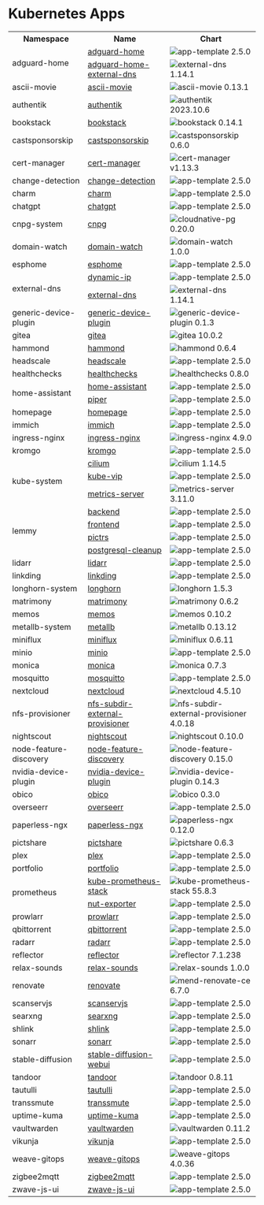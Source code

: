 # Kubernetes Apps

<!-- Begin apps table -->
<table>
    <tr>
        <th>Namespace</th>
        <th>Name</th>
        <th>Chart</th>
    </tr>
    <tr>
        <td rowspan="2">adguard-home</td>
        <td><a href="../../kubernetes/apps/adguard-home/app/helmrelease.yaml">adguard-home</a></td>
        <td><img src="https://img.shields.io/badge/app--template-2.5.0-blue?style=flat-square" alt="app-template 2.5.0"></td>
    </tr>
    <tr>
        <td><a href="../../kubernetes/apps/adguard-home/external-dns/helmrelease.yaml">adguard-home-external-dns</a></td>
        <td><img src="https://img.shields.io/badge/external--dns-1.14.1-blue?style=flat-square" alt="external-dns 1.14.1"></td>
    </tr>
    <tr>
        <td>ascii-movie</td>
        <td><a href="../../kubernetes/apps/ascii-movie/app/helmrelease.yaml">ascii-movie</a></td>
        <td><img src="https://img.shields.io/badge/ascii--movie-0.13.1-blue?style=flat-square" alt="ascii-movie 0.13.1"></td>
    </tr>
    <tr>
        <td>authentik</td>
        <td><a href="../../kubernetes/apps/authentik/app/helmrelease.yaml">authentik</a></td>
        <td><img src="https://img.shields.io/badge/authentik-2023.10.6-blue?style=flat-square" alt="authentik 2023.10.6"></td>
    </tr>
    <tr>
        <td>bookstack</td>
        <td><a href="../../kubernetes/apps/bookstack/app/helmrelease.yaml">bookstack</a></td>
        <td><img src="https://img.shields.io/badge/bookstack-0.14.1-blue?style=flat-square" alt="bookstack 0.14.1"></td>
    </tr>
    <tr>
        <td>castsponsorskip</td>
        <td><a href="../../kubernetes/apps/castsponsorskip/app/helmrelease.yaml">castsponsorskip</a></td>
        <td><img src="https://img.shields.io/badge/castsponsorskip-0.6.0-blue?style=flat-square" alt="castsponsorskip 0.6.0"></td>
    </tr>
    <tr>
        <td>cert-manager</td>
        <td><a href="../../kubernetes/apps/cert-manager/app/helmrelease.yaml">cert-manager</a></td>
        <td><img src="https://img.shields.io/badge/cert--manager-v1.13.3-blue?style=flat-square" alt="cert-manager v1.13.3"></td>
    </tr>
    <tr>
        <td>change-detection</td>
        <td><a href="../../kubernetes/apps/change-detection/app/helmrelease.yaml">change-detection</a></td>
        <td><img src="https://img.shields.io/badge/app--template-2.5.0-blue?style=flat-square" alt="app-template 2.5.0"></td>
    </tr>
    <tr>
        <td>charm</td>
        <td><a href="../../kubernetes/apps/charm/app/helmrelease.yaml">charm</a></td>
        <td><img src="https://img.shields.io/badge/app--template-2.5.0-blue?style=flat-square" alt="app-template 2.5.0"></td>
    </tr>
    <tr>
        <td>chatgpt</td>
        <td><a href="../../kubernetes/apps/chatgpt/app/helmrelease.yaml">chatgpt</a></td>
        <td><img src="https://img.shields.io/badge/app--template-2.5.0-blue?style=flat-square" alt="app-template 2.5.0"></td>
    </tr>
    <tr>
        <td>cnpg-system</td>
        <td><a href="../../kubernetes/apps/cnpg/app/helmrelease.yaml">cnpg</a></td>
        <td><img src="https://img.shields.io/badge/cloudnative--pg-0.20.0-blue?style=flat-square" alt="cloudnative-pg 0.20.0"></td>
    </tr>
    <tr>
        <td>domain-watch</td>
        <td><a href="../../kubernetes/apps/domain-watch/app/helmrelease.yaml">domain-watch</a></td>
        <td><img src="https://img.shields.io/badge/domain--watch-1.0.0-blue?style=flat-square" alt="domain-watch 1.0.0"></td>
    </tr>
    <tr>
        <td>esphome</td>
        <td><a href="../../kubernetes/apps/esphome/app/helmrelease.yaml">esphome</a></td>
        <td><img src="https://img.shields.io/badge/app--template-2.5.0-blue?style=flat-square" alt="app-template 2.5.0"></td>
    </tr>
    <tr>
        <td rowspan="2">external-dns</td>
        <td><a href="../../kubernetes/apps/external-dns/dynamic-ip/helmrelease.yaml">dynamic-ip</a></td>
        <td><img src="https://img.shields.io/badge/app--template-2.5.0-blue?style=flat-square" alt="app-template 2.5.0"></td>
    </tr>
    <tr>
        <td><a href="../../kubernetes/apps/external-dns/app/helmrelease.yaml">external-dns</a></td>
        <td><img src="https://img.shields.io/badge/external--dns-1.14.1-blue?style=flat-square" alt="external-dns 1.14.1"></td>
    </tr>
    <tr>
        <td>generic-device-plugin</td>
        <td><a href="../../kubernetes/apps/generic-device-plugin/app/helmrelease.yaml">generic-device-plugin</a></td>
        <td><img src="https://img.shields.io/badge/generic--device--plugin-0.1.3-blue?style=flat-square" alt="generic-device-plugin 0.1.3"></td>
    </tr>
    <tr>
        <td>gitea</td>
        <td><a href="../../kubernetes/apps/gitea/app/helmrelease.yaml">gitea</a></td>
        <td><img src="https://img.shields.io/badge/gitea-10.0.2-blue?style=flat-square" alt="gitea 10.0.2"></td>
    </tr>
    <tr>
        <td>hammond</td>
        <td><a href="../../kubernetes/apps/hammond/app/helmrelease.yaml">hammond</a></td>
        <td><img src="https://img.shields.io/badge/hammond-0.6.4-blue?style=flat-square" alt="hammond 0.6.4"></td>
    </tr>
    <tr>
        <td>headscale</td>
        <td><a href="../../kubernetes/apps/headscale/app/helmrelease.yaml">headscale</a></td>
        <td><img src="https://img.shields.io/badge/app--template-2.5.0-blue?style=flat-square" alt="app-template 2.5.0"></td>
    </tr>
    <tr>
        <td>healthchecks</td>
        <td><a href="../../kubernetes/apps/healthchecks/app/helmrelease.yaml">healthchecks</a></td>
        <td><img src="https://img.shields.io/badge/healthchecks-0.8.0-blue?style=flat-square" alt="healthchecks 0.8.0"></td>
    </tr>
    <tr>
        <td rowspan="2">home-assistant</td>
        <td><a href="../../kubernetes/apps/home-assistant/app/helmrelease.yaml">home-assistant</a></td>
        <td><img src="https://img.shields.io/badge/app--template-2.5.0-blue?style=flat-square" alt="app-template 2.5.0"></td>
    </tr>
    <tr>
        <td><a href="../../kubernetes/apps/home-assistant/piper/helmrelease.yaml">piper</a></td>
        <td><img src="https://img.shields.io/badge/app--template-2.5.0-blue?style=flat-square" alt="app-template 2.5.0"></td>
    </tr>
    <tr>
        <td>homepage</td>
        <td><a href="../../kubernetes/apps/homepage/app/helmrelease.yaml">homepage</a></td>
        <td><img src="https://img.shields.io/badge/app--template-2.5.0-blue?style=flat-square" alt="app-template 2.5.0"></td>
    </tr>
    <tr>
        <td>immich</td>
        <td><a href="../../kubernetes/apps/immich/app/helmrelease.yaml">immich</a></td>
        <td><img src="https://img.shields.io/badge/app--template-2.5.0-blue?style=flat-square" alt="app-template 2.5.0"></td>
    </tr>
    <tr>
        <td>ingress-nginx</td>
        <td><a href="../../kubernetes/apps/ingress-nginx/app/helmrelease.yaml">ingress-nginx</a></td>
        <td><img src="https://img.shields.io/badge/ingress--nginx-4.9.0-blue?style=flat-square" alt="ingress-nginx 4.9.0"></td>
    </tr>
    <tr>
        <td>kromgo</td>
        <td><a href="../../kubernetes/apps/prometheus/kromgo/helmrelease.yaml">kromgo</a></td>
        <td><img src="https://img.shields.io/badge/app--template-2.5.0-blue?style=flat-square" alt="app-template 2.5.0"></td>
    </tr>
    <tr>
        <td rowspan="3">kube-system</td>
        <td><a href="../../kubernetes/apps/cilium/app/helmrelease.yaml">cilium</a></td>
        <td><img src="https://img.shields.io/badge/cilium-1.14.5-blue?style=flat-square" alt="cilium 1.14.5"></td>
    </tr>
    <tr>
        <td><a href="../../kubernetes/apps/kube-vip/app/helmrelease.yaml">kube-vip</a></td>
        <td><img src="https://img.shields.io/badge/app--template-2.5.0-blue?style=flat-square" alt="app-template 2.5.0"></td>
    </tr>
    <tr>
        <td><a href="../../kubernetes/apps/metrics-server/app/helmrelease.yaml">metrics-server</a></td>
        <td><img src="https://img.shields.io/badge/metrics--server-3.11.0-blue?style=flat-square" alt="metrics-server 3.11.0"></td>
    </tr>
    <tr>
        <td rowspan="4">lemmy</td>
        <td><a href="../../kubernetes/apps/lemmy/app/backend.yaml">backend</a></td>
        <td><img src="https://img.shields.io/badge/app--template-2.5.0-blue?style=flat-square" alt="app-template 2.5.0"></td>
    </tr>
    <tr>
        <td><a href="../../kubernetes/apps/lemmy/app/frontend.yaml">frontend</a></td>
        <td><img src="https://img.shields.io/badge/app--template-2.5.0-blue?style=flat-square" alt="app-template 2.5.0"></td>
    </tr>
    <tr>
        <td><a href="../../kubernetes/apps/lemmy/app/pictrs.yaml">pictrs</a></td>
        <td><img src="https://img.shields.io/badge/app--template-2.5.0-blue?style=flat-square" alt="app-template 2.5.0"></td>
    </tr>
    <tr>
        <td><a href="../../kubernetes/apps/lemmy/postgresql.yaml">postgresql-cleanup</a></td>
        <td><img src="https://img.shields.io/badge/app--template-2.5.0-blue?style=flat-square" alt="app-template 2.5.0"></td>
    </tr>
    <tr>
        <td>lidarr</td>
        <td><a href="../../kubernetes/apps/lidarr/app/helmrelease.yaml">lidarr</a></td>
        <td><img src="https://img.shields.io/badge/app--template-2.5.0-blue?style=flat-square" alt="app-template 2.5.0"></td>
    </tr>
    <tr>
        <td>linkding</td>
        <td><a href="../../kubernetes/apps/linkding/app/helmrelease.yaml">linkding</a></td>
        <td><img src="https://img.shields.io/badge/app--template-2.5.0-blue?style=flat-square" alt="app-template 2.5.0"></td>
    </tr>
    <tr>
        <td>longhorn-system</td>
        <td><a href="../../kubernetes/apps/longhorn/app/helmrelease.yaml">longhorn</a></td>
        <td><img src="https://img.shields.io/badge/longhorn-1.5.3-blue?style=flat-square" alt="longhorn 1.5.3"></td>
    </tr>
    <tr>
        <td>matrimony</td>
        <td><a href="../../kubernetes/apps/matrimony/app/helmrelease.yaml">matrimony</a></td>
        <td><img src="https://img.shields.io/badge/matrimony-0.6.2-blue?style=flat-square" alt="matrimony 0.6.2"></td>
    </tr>
    <tr>
        <td>memos</td>
        <td><a href="../../kubernetes/apps/memos/app/helmrelease.yaml">memos</a></td>
        <td><img src="https://img.shields.io/badge/memos-0.10.2-blue?style=flat-square" alt="memos 0.10.2"></td>
    </tr>
    <tr>
        <td>metallb-system</td>
        <td><a href="../../kubernetes/apps/metallb/app/helmrelease.yaml">metallb</a></td>
        <td><img src="https://img.shields.io/badge/metallb-0.13.12-blue?style=flat-square" alt="metallb 0.13.12"></td>
    </tr>
    <tr>
        <td>miniflux</td>
        <td><a href="../../kubernetes/apps/miniflux/app/helmrelease.yaml">miniflux</a></td>
        <td><img src="https://img.shields.io/badge/miniflux-0.6.11-blue?style=flat-square" alt="miniflux 0.6.11"></td>
    </tr>
    <tr>
        <td>minio</td>
        <td><a href="../../kubernetes/apps/minio/app/helmrelease.yaml">minio</a></td>
        <td><img src="https://img.shields.io/badge/app--template-2.5.0-blue?style=flat-square" alt="app-template 2.5.0"></td>
    </tr>
    <tr>
        <td>monica</td>
        <td><a href="../../kubernetes/apps/monica/app/helmrelease.yaml">monica</a></td>
        <td><img src="https://img.shields.io/badge/monica-0.7.3-blue?style=flat-square" alt="monica 0.7.3"></td>
    </tr>
    <tr>
        <td>mosquitto</td>
        <td><a href="../../kubernetes/apps/mosquitto/app/helmrelease.yaml">mosquitto</a></td>
        <td><img src="https://img.shields.io/badge/app--template-2.5.0-blue?style=flat-square" alt="app-template 2.5.0"></td>
    </tr>
    <tr>
        <td>nextcloud</td>
        <td><a href="../../kubernetes/apps/nextcloud/app/helmrelease.yaml">nextcloud</a></td>
        <td><img src="https://img.shields.io/badge/nextcloud-4.5.10-blue?style=flat-square" alt="nextcloud 4.5.10"></td>
    </tr>
    <tr>
        <td>nfs-provisioner</td>
        <td><a href="../../kubernetes/apps/nfs-subdir-external-provisioner/app/helmrelease.yaml">nfs-subdir-external-provisioner</a></td>
        <td><img src="https://img.shields.io/badge/nfs--subdir--external--provisioner-4.0.18-blue?style=flat-square" alt="nfs-subdir-external-provisioner 4.0.18"></td>
    </tr>
    <tr>
        <td>nightscout</td>
        <td><a href="../../kubernetes/apps/nightscout/app/helmrelease.yaml">nightscout</a></td>
        <td><img src="https://img.shields.io/badge/nightscout-0.10.0-blue?style=flat-square" alt="nightscout 0.10.0"></td>
    </tr>
    <tr>
        <td>node-feature-discovery</td>
        <td><a href="../../kubernetes/apps/node-feature-discovery/app/helmrelease.yaml">node-feature-discovery</a></td>
        <td><img src="https://img.shields.io/badge/node--feature--discovery-0.15.0-blue?style=flat-square" alt="node-feature-discovery 0.15.0"></td>
    </tr>
    <tr>
        <td>nvidia-device-plugin</td>
        <td><a href="../../kubernetes/apps/nvidia-device-plugin/app/helmrelease.yaml">nvidia-device-plugin</a></td>
        <td><img src="https://img.shields.io/badge/nvidia--device--plugin-0.14.3-blue?style=flat-square" alt="nvidia-device-plugin 0.14.3"></td>
    </tr>
    <tr>
        <td>obico</td>
        <td><a href="../../kubernetes/apps/obico/app/helmrelease.yaml">obico</a></td>
        <td><img src="https://img.shields.io/badge/obico-0.3.0-blue?style=flat-square" alt="obico 0.3.0"></td>
    </tr>
    <tr>
        <td>overseerr</td>
        <td><a href="../../kubernetes/apps/overseerr/app/helmrelease.yaml">overseerr</a></td>
        <td><img src="https://img.shields.io/badge/app--template-2.5.0-blue?style=flat-square" alt="app-template 2.5.0"></td>
    </tr>
    <tr>
        <td>paperless-ngx</td>
        <td><a href="../../kubernetes/apps/paperless-ngx/app/helmrelease.yaml">paperless-ngx</a></td>
        <td><img src="https://img.shields.io/badge/paperless--ngx-0.12.0-blue?style=flat-square" alt="paperless-ngx 0.12.0"></td>
    </tr>
    <tr>
        <td>pictshare</td>
        <td><a href="../../kubernetes/apps/pictshare/app/helmrelease.yaml">pictshare</a></td>
        <td><img src="https://img.shields.io/badge/pictshare-0.6.3-blue?style=flat-square" alt="pictshare 0.6.3"></td>
    </tr>
    <tr>
        <td>plex</td>
        <td><a href="../../kubernetes/apps/plex/app/helmrelease.yaml">plex</a></td>
        <td><img src="https://img.shields.io/badge/app--template-2.5.0-blue?style=flat-square" alt="app-template 2.5.0"></td>
    </tr>
    <tr>
        <td>portfolio</td>
        <td><a href="../../kubernetes/apps/portfolio/app/helmrelease.yaml">portfolio</a></td>
        <td><img src="https://img.shields.io/badge/app--template-2.5.0-blue?style=flat-square" alt="app-template 2.5.0"></td>
    </tr>
    <tr>
        <td rowspan="2">prometheus</td>
        <td><a href="../../kubernetes/apps/prometheus/app/helmrelease.yaml">kube-prometheus-stack</a></td>
        <td><img src="https://img.shields.io/badge/kube--prometheus--stack-55.8.3-blue?style=flat-square" alt="kube-prometheus-stack 55.8.3"></td>
    </tr>
    <tr>
        <td><a href="../../kubernetes/apps/prometheus/app/nut-exporter.yaml">nut-exporter</a></td>
        <td><img src="https://img.shields.io/badge/app--template-2.5.0-blue?style=flat-square" alt="app-template 2.5.0"></td>
    </tr>
    <tr>
        <td>prowlarr</td>
        <td><a href="../../kubernetes/apps/prowlarr/app/helmrelease.yaml">prowlarr</a></td>
        <td><img src="https://img.shields.io/badge/app--template-2.5.0-blue?style=flat-square" alt="app-template 2.5.0"></td>
    </tr>
    <tr>
        <td>qbittorrent</td>
        <td><a href="../../kubernetes/apps/qbittorrent/app/helmrelease.yaml">qbittorrent</a></td>
        <td><img src="https://img.shields.io/badge/app--template-2.5.0-blue?style=flat-square" alt="app-template 2.5.0"></td>
    </tr>
    <tr>
        <td>radarr</td>
        <td><a href="../../kubernetes/apps/radarr/app/helmrelease.yaml">radarr</a></td>
        <td><img src="https://img.shields.io/badge/app--template-2.5.0-blue?style=flat-square" alt="app-template 2.5.0"></td>
    </tr>
    <tr>
        <td>reflector</td>
        <td><a href="../../kubernetes/apps/reflector/app/helmrelease.yaml">reflector</a></td>
        <td><img src="https://img.shields.io/badge/reflector-7.1.238-blue?style=flat-square" alt="reflector 7.1.238"></td>
    </tr>
    <tr>
        <td>relax-sounds</td>
        <td><a href="../../kubernetes/apps/relax-sounds/app/helmrelease.yaml">relax-sounds</a></td>
        <td><img src="https://img.shields.io/badge/relax--sounds-1.0.0-blue?style=flat-square" alt="relax-sounds 1.0.0"></td>
    </tr>
    <tr>
        <td>renovate</td>
        <td><a href="../../kubernetes/apps/renovate/app/helmrelease.yaml">renovate</a></td>
        <td><img src="https://img.shields.io/badge/mend--renovate--ce-6.7.0-blue?style=flat-square" alt="mend-renovate-ce 6.7.0"></td>
    </tr>
    <tr>
        <td>scanservjs</td>
        <td><a href="../../kubernetes/apps/scanservjs/app/helmrelease.yaml">scanservjs</a></td>
        <td><img src="https://img.shields.io/badge/app--template-2.5.0-blue?style=flat-square" alt="app-template 2.5.0"></td>
    </tr>
    <tr>
        <td>searxng</td>
        <td><a href="../../kubernetes/apps/searxng/app/helmrelease.yaml">searxng</a></td>
        <td><img src="https://img.shields.io/badge/app--template-2.5.0-blue?style=flat-square" alt="app-template 2.5.0"></td>
    </tr>
    <tr>
        <td>shlink</td>
        <td><a href="../../kubernetes/apps/shlink/app/helmrelease.yaml">shlink</a></td>
        <td><img src="https://img.shields.io/badge/app--template-2.5.0-blue?style=flat-square" alt="app-template 2.5.0"></td>
    </tr>
    <tr>
        <td>sonarr</td>
        <td><a href="../../kubernetes/apps/sonarr/app/helmrelease.yaml">sonarr</a></td>
        <td><img src="https://img.shields.io/badge/app--template-2.5.0-blue?style=flat-square" alt="app-template 2.5.0"></td>
    </tr>
    <tr>
        <td>stable-diffusion</td>
        <td><a href="../../kubernetes/apps/stable-diffusion/app/helmrelease.yaml">stable-diffusion-webui</a></td>
        <td><img src="https://img.shields.io/badge/app--template-2.5.0-blue?style=flat-square" alt="app-template 2.5.0"></td>
    </tr>
    <tr>
        <td>tandoor</td>
        <td><a href="../../kubernetes/apps/tandoor/app/helmrelease.yaml">tandoor</a></td>
        <td><img src="https://img.shields.io/badge/tandoor-0.8.11-blue?style=flat-square" alt="tandoor 0.8.11"></td>
    </tr>
    <tr>
        <td>tautulli</td>
        <td><a href="../../kubernetes/apps/tautulli/app/helmrelease.yaml">tautulli</a></td>
        <td><img src="https://img.shields.io/badge/app--template-2.5.0-blue?style=flat-square" alt="app-template 2.5.0"></td>
    </tr>
    <tr>
        <td>transsmute</td>
        <td><a href="../../kubernetes/apps/transsmute/app/helmrelease.yaml">transsmute</a></td>
        <td><img src="https://img.shields.io/badge/app--template-2.5.0-blue?style=flat-square" alt="app-template 2.5.0"></td>
    </tr>
    <tr>
        <td>uptime-kuma</td>
        <td><a href="../../kubernetes/apps/uptime-kuma/app/helmrelease.yaml">uptime-kuma</a></td>
        <td><img src="https://img.shields.io/badge/app--template-2.5.0-blue?style=flat-square" alt="app-template 2.5.0"></td>
    </tr>
    <tr>
        <td>vaultwarden</td>
        <td><a href="../../kubernetes/apps/vaultwarden/app/helmrelease.yaml">vaultwarden</a></td>
        <td><img src="https://img.shields.io/badge/vaultwarden-0.11.2-blue?style=flat-square" alt="vaultwarden 0.11.2"></td>
    </tr>
    <tr>
        <td>vikunja</td>
        <td><a href="../../kubernetes/apps/vikunja/app/helmrelease.yaml">vikunja</a></td>
        <td><img src="https://img.shields.io/badge/app--template-2.5.0-blue?style=flat-square" alt="app-template 2.5.0"></td>
    </tr>
    <tr>
        <td>weave-gitops</td>
        <td><a href="../../kubernetes/apps/weave-gitops/app/helmrelease.yaml">weave-gitops</a></td>
        <td><img src="https://img.shields.io/badge/weave--gitops-4.0.36-blue?style=flat-square" alt="weave-gitops 4.0.36"></td>
    </tr>
    <tr>
        <td>zigbee2mqtt</td>
        <td><a href="../../kubernetes/apps/zigbee2mqtt/app/helmrelease.yaml">zigbee2mqtt</a></td>
        <td><img src="https://img.shields.io/badge/app--template-2.5.0-blue?style=flat-square" alt="app-template 2.5.0"></td>
    </tr>
    <tr>
        <td>zwave-js-ui</td>
        <td><a href="../../kubernetes/apps/zwave-js-ui/app/helmrelease.yaml">zwave-js-ui</a></td>
        <td><img src="https://img.shields.io/badge/app--template-2.5.0-blue?style=flat-square" alt="app-template 2.5.0"></td>
    </tr>
</table>
<!-- End apps table -->
